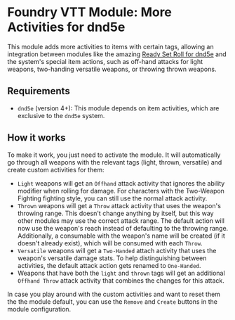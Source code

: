 # Foundry VTT Module: More Activities for dnd5e

This module adds more activities to items with certain tags, allowing an integration between modules like the amazing
[Ready Set Roll for dnd5e](https://github.com/MangoFVTT/fvtt-ready-set-roll-5e) and the system's special item actions,
such as off-hand attacks for light weapons, two-handing versatile weapons, or throwing thrown weapons.

## Requirements

* `dnd5e` (version 4+): This module depends on item activities, which are exclusive to the `dnd5e` system.

## How it works

To make it work, you just need to activate the module. It will automatically go through all weapons with the relevant tags (light, thrown, versatile) and create custom activities for them:

* `Light` weapons will get an `Offhand` attack activity that ignores the ability modifier when rolling for damage. For characters with the Two-Weapon Fighting fighting style, you can still use the normal attack activity.
* `Thrown` weapons will get a `Throw` attack activity that uses the weapon's throwing range. This doesn't change anything by itself, but this way other modules may use the correct attack range. The default action will now use the weapon's reach instead of defaulting to the throwing range. Additionally, a consumable with the weapon's name will be created (if it doesn't already exist), which will be consumed with each `Throw`.
* `Versatile` weapons will get a `Two-Handed` attach activity that uses the weapon's versatile damage stats. To help distinguishing between activities, the default attack action gets renamed to `One-Handed`.
* Weapons that have both the `light` and `thrown` tags will get an additional `Offhand Throw` attack activity that combines the changes for this attack.

In case you play around with the custom activities and want to reset them the the module default, you can use the `Remove` and `Create` buttons in the module configuration.
